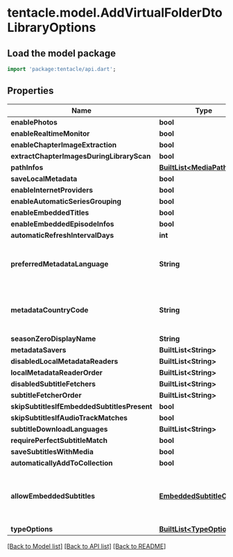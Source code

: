 # tentacle.model.AddVirtualFolderDtoLibraryOptions

## Load the model package
```dart
import 'package:tentacle/api.dart';
```

## Properties
Name | Type | Description | Notes
------------ | ------------- | ------------- | -------------
**enablePhotos** | **bool** |  | [optional] 
**enableRealtimeMonitor** | **bool** |  | [optional] 
**enableChapterImageExtraction** | **bool** |  | [optional] 
**extractChapterImagesDuringLibraryScan** | **bool** |  | [optional] 
**pathInfos** | [**BuiltList&lt;MediaPathInfo&gt;**](MediaPathInfo.md) |  | [optional] 
**saveLocalMetadata** | **bool** |  | [optional] 
**enableInternetProviders** | **bool** |  | [optional] 
**enableAutomaticSeriesGrouping** | **bool** |  | [optional] 
**enableEmbeddedTitles** | **bool** |  | [optional] 
**enableEmbeddedEpisodeInfos** | **bool** |  | [optional] 
**automaticRefreshIntervalDays** | **int** |  | [optional] 
**preferredMetadataLanguage** | **String** | Gets or sets the preferred metadata language. | [optional] 
**metadataCountryCode** | **String** | Gets or sets the metadata country code. | [optional] 
**seasonZeroDisplayName** | **String** |  | [optional] 
**metadataSavers** | **BuiltList&lt;String&gt;** |  | [optional] 
**disabledLocalMetadataReaders** | **BuiltList&lt;String&gt;** |  | [optional] 
**localMetadataReaderOrder** | **BuiltList&lt;String&gt;** |  | [optional] 
**disabledSubtitleFetchers** | **BuiltList&lt;String&gt;** |  | [optional] 
**subtitleFetcherOrder** | **BuiltList&lt;String&gt;** |  | [optional] 
**skipSubtitlesIfEmbeddedSubtitlesPresent** | **bool** |  | [optional] 
**skipSubtitlesIfAudioTrackMatches** | **bool** |  | [optional] 
**subtitleDownloadLanguages** | **BuiltList&lt;String&gt;** |  | [optional] 
**requirePerfectSubtitleMatch** | **bool** |  | [optional] 
**saveSubtitlesWithMedia** | **bool** |  | [optional] 
**automaticallyAddToCollection** | **bool** |  | [optional] 
**allowEmbeddedSubtitles** | [**EmbeddedSubtitleOptions**](EmbeddedSubtitleOptions.md) | An enum representing the options to disable embedded subs. | [optional] 
**typeOptions** | [**BuiltList&lt;TypeOptions&gt;**](TypeOptions.md) |  | [optional] 

[[Back to Model list]](../README.md#documentation-for-models) [[Back to API list]](../README.md#documentation-for-api-endpoints) [[Back to README]](../README.md)



